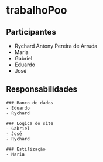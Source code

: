 # trabalhoPoo

## Participantes

- Rychard Antony Pereira de Arruda 
- Maria
- Gabriel
- Eduardo
- José

## Responsabilidades

    ### Banco de dados
    - Eduardo
    - Rychard

    ### Logica do site
    - Gabriel 
    - José
    - Rychard

    ### Estilização
    - Maria
